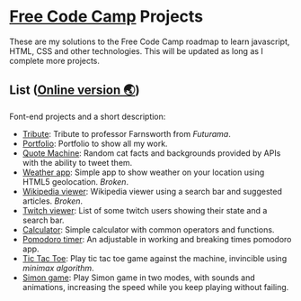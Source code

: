 # [Free Code Camp](http://www.freecodecamp.com) Projects
These are my solutions to the Free Code Camp roadmap to learn javascript, HTML, CSS and other technologies. This will be updated as long as I complete more projects.

## List ([Online version 🌏](https://pouyio.github.io/freeCodeCamp))
Font-end projects and a short description:
- [Tribute](./frontEnd/00tribute): Tribute to professor Farnsworth from *Futurama*.
- [Portfolio](./frontEnd/01portfolio): Portfolio to show all my work.
- [Quote Machine](./frontEnd/02quoteMachine): Random cat facts and backgrounds provided by APIs with the ability to tweet them.
- [Weather app](./frontEnd/03weather): Simple app to show weather on your location using HTML5 geolocation. *Broken*.
- [Wikipedia viewer](./frontEnd/04wikipedia): Wikipedia viewer using a search bar and suggested articles. *Broken*.
- [Twitch viewer](./frontEnd/05twitch): List of some twitch users showing their state and a search bar.
- [Calculator](./frontEnd/06calculator): Simple calculator with common operators and functions.
- [Pomodoro timer](./frontEnd/07pomodoro): An adjustable in working and breaking times pomodoro app.
- [Tic Tac Toe](./frontEnd/08tictac): Play tic tac toe game against the machine, invincible using *minimax algorithm*.
- [Simon game](./frontEnd/09simon): Play Simon game in two modes, with sounds and animations, increasing the speed while you keep playing without failing.
